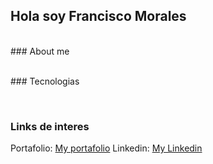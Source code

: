 ## Hola soy Francisco Morales

<br>
### About me
<p></p>
<br>
### Tecnologias
<p></p>
<br>

### Links de interes
Portafolio: [My portafolio](https://pacomdev.github.io/portafolioPersonal/)
Linkedin: [My Linkedin](https://www.linkedin.com/in/francisco-morales-tapia-510429315/)

<!--
**pacoMdev/pacoMdev** is a ✨ _special_ ✨ repository because its `README.md` (this file) appears on your GitHub profile.

Here are some ideas to get you started:

- 🔭 I’m currently working on ...
- 🌱 I’m currently learning ...
- 👯 I’m looking to collaborate on ...
- 🤔 I’m looking for help with ...
- 💬 Ask me about ...
- 📫 How to reach me: ...
- 😄 Pronouns: ...
- ⚡ Fun fact: ...
-->
